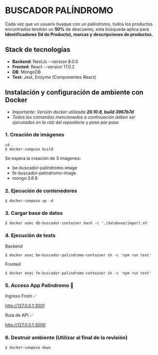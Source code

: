 # BUSCADOR PALÍNDROMO

Cada vez que un usuario busque con un palíndromo, todos los
productos encontrados tendrán un **50%** de descuento, esta búsqueda aplica para **Identificadores (Id de Producto), marcas y descripciones de productos.**

## Stack de tecnologías
* **Backend**: NestJs --version 8.0.0
* **Fronted**: React --version 17.0.2
* **DB**: MongoDB
* **Test**: Jest, Enzyme (Componentes React)


## Instalación y configuración de ambiente con Docker

- *Importante: Versión docker utilizada **20.10.8, build 3967b7d***
- *Todos los comandos mencionados a continuación deben ser ejecutados en la raíz del repositorio y paso
por paso*

### 1. Creación de imágenes

```
cd .
$ docker-compose build
```
Se espera la creación de 3 imágenes:
* be-buscador-palindromo-image
* fe-buscador-palindromo-image
* mongo:3.6.8

### 2. Ejecución de contenedores
```
$ docker-compose up -d
```

### 3. Cargar base de datos
```
$ docker exec db-buscador-container bash -c './database/import.sh'
```

### 4. Ejecución de tests
Backend 
```
$ docker exec be-buscador-palindromo-container sh -c 'npm run test'
```
Fronted
```
$ docker exec fe-buscador-palindromo-container sh -c 'npm run test'
```

### 5. Acceso App Palíndromo 🤖

Ingreso Front ✅

http://127.0.0.1:3001

Ruta de API ✅

http://127.0.0.1:3000

### 6. Destruir ambiente (Utilizar al final de la revisión)
```
$ docker-compose down
```